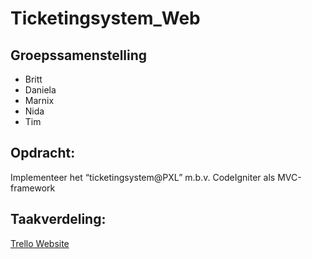 ﻿# Ticketingsystem_Web
## Groepssamenstelling
- Britt
- Daniela
- Marnix
- Nida
- Tim


## Opdracht:
Implementeer het “ticketingsystem@PXL” m.b.v. CodeIgniter als MVC-framework

## Taakverdeling:
[Trello Website](https://trello.com/b/wjsrq4KZ/webtech-project)